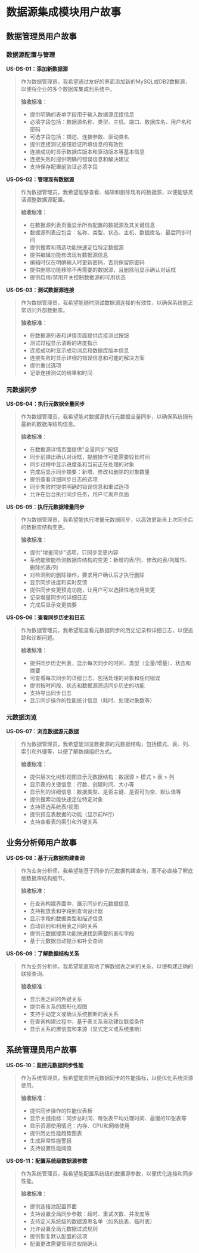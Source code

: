 # 数据源集成模块用户故事

## 数据管理员用户故事

### 数据源配置与管理

**US-DS-01：添加新数据源**
> 作为数据管理员，我希望通过友好的界面添加新的MySQL或DB2数据源，以便将企业的多个数据库集成到系统中。
>
> **验收标准**：
> - 提供明确的表单字段用于输入数据源连接信息
> - 必填字段包括：数据源名称、类型、主机、端口、数据库名、用户名和密码
> - 可选字段包括：描述、连接参数、驱动类名
> - 提供连接测试按钮验证所填信息的有效性
> - 连接成功时显示数据库版本和驱动版本等基本信息
> - 连接失败时提供明确的错误信息和解决建议
> - 支持保存配置前验证必填字段

**US-DS-02：管理现有数据源**
> 作为数据管理员，我希望能够查看、编辑和删除现有的数据源，以便能够灵活调整数据源配置。
>
> **验收标准**：
> - 在数据源列表页面显示所有配置的数据源及其关键信息
> - 数据源列表应包含：名称、类型、状态、主机、数据库名、最后同步时间
> - 提供搜索和筛选功能快速定位特定数据源
> - 提供编辑功能修改现有数据源信息
> - 编辑时仅在明确输入时更新密码，否则保留原密码
> - 提供删除功能移除不再需要的数据源，且删除前显示确认对话框
> - 提供启用/禁用开关控制数据源的可用状态

**US-DS-03：测试数据源连接**
> 作为数据管理员，我希望能随时测试数据源连接的有效性，以确保系统能正常访问外部数据库。
>
> **验收标准**：
> - 在数据源列表和详情页面提供连接测试按钮
> - 测试过程显示清晰的进度指示
> - 连接成功时显示成功消息和数据库版本信息
> - 连接失败时显示详细的错误信息和可能的解决方案
> - 提供重试选项
> - 记录连接测试的结果和时间

### 元数据同步

**US-DS-04：执行元数据全量同步**
> 作为数据管理员，我希望能对数据源执行元数据全量同步，以确保系统拥有最新的数据库结构信息。
>
> **验收标准**：
> - 在数据源详情页面提供"全量同步"按钮
> - 同步前弹出确认对话框，提醒操作可能需要较长时间
> - 同步过程中显示进度条和当前正在处理的对象
> - 完成后显示同步摘要：新增、修改和删除的对象数量
> - 提供查看详细同步日志的选项
> - 同步失败时提供明确的错误信息和重试选项
> - 允许在后台执行同步任务，用户可离开页面

**US-DS-05：执行元数据增量同步**
> 作为数据管理员，我希望能执行增量元数据同步，以高效更新自上次同步后的数据库结构变更。
>
> **验收标准**：
> - 提供"增量同步"选项，只同步变更内容
> - 系统能智能检测数据库结构的变更：新增的表/列、修改的表/列属性、删除的表/列
> - 对检测到的删除操作，要求用户确认后才执行删除
> - 显示同步进度和实时反馈
> - 提供同步变更预览功能，让用户可以选择性地应用变更
> - 记录增量同步的详细日志
> - 完成后显示变更摘要

**US-DS-06：查看同步历史和日志**
> 作为数据管理员，我希望能查看元数据同步的历史记录和详细日志，以便追踪和诊断问题。
>
> **验收标准**：
> - 提供同步历史列表，显示每次同步的时间、类型（全量/增量）、状态和摘要
> - 可查看每次同步的详细日志，包括处理的对象和任何错误
> - 提供按时间段、状态和数据源筛选同步历史的功能
> - 支持导出同步日志
> - 显示同步操作的性能统计信息（耗时、处理对象数等）

### 元数据浏览

**US-DS-07：浏览数据源元数据**
> 作为数据管理员，我希望能浏览数据源的元数据结构，包括模式、表、列、索引和外键等，以便了解数据组织方式。
>
> **验收标准**：
> - 提供层次化树形视图显示元数据结构：数据源 > 模式 > 表 > 列
> - 显示表的关键信息：行数、创建时间、大小等
> - 显示列的详细信息：数据类型、是否主键、是否可为空、默认值等
> - 提供搜索功能快速定位特定对象
> - 支持筛选系统表/视图
> - 提供预览表数据的功能（显示前N行）
> - 支持查看表的索引和外键关系

## 业务分析师用户故事

**US-DS-08：基于元数据构建查询**
> 作为业务分析师，我希望能基于同步的元数据构建查询，而不必直接了解底层数据库结构细节。
>
> **验收标准**：
> - 在查询构建界面中，展示同步的元数据信息
> - 支持拖放表和字段到查询设计器
> - 显示字段的数据类型和描述信息
> - 自动识别和利用表之间的关系
> - 提供元数据搜索功能快速找到需要的表和字段
> - 基于元数据自动提示和补全查询

**US-DS-09：了解数据结构关系**
> 作为业务分析师，我希望能直观地了解数据表之间的关系，以便构建正确的联接查询。
>
> **验收标准**：
> - 显示表之间的外键关系
> - 提供表关系的图形化视图
> - 支持手动定义或确认系统推断的表关系
> - 在查询构建过程中，基于表关系自动建议联接条件
> - 显示关系的置信度和来源（显式定义或系统推断）

## 系统管理员用户故事

**US-DS-10：监控元数据同步性能**
> 作为系统管理员，我希望能监控元数据同步的性能指标，以便优化系统资源使用。
>
> **验收标准**：
> - 提供同步操作的性能仪表板
> - 显示关键指标：同步总时间、每张表平均处理时间、最慢的10张表等
> - 显示资源使用情况：内存、CPU和网络使用
> - 提供历史性能趋势图表
> - 生成异常性能警报
> - 支持设置性能阈值

**US-DS-11：配置系统级数据源参数**
> 作为系统管理员，我希望能配置系统级的数据源参数，以便优化连接和同步性能。
>
> **验收标准**：
> - 提供连接池配置界面
> - 支持设置全局同步参数：超时、重试次数、并发度等
> - 支持定义系统级的数据源黑名单（如系统表、临时表）
> - 允许设置全局元数据过滤规则
> - 提供恢复默认配置的选项
> - 配置更改需要管理员权限确认